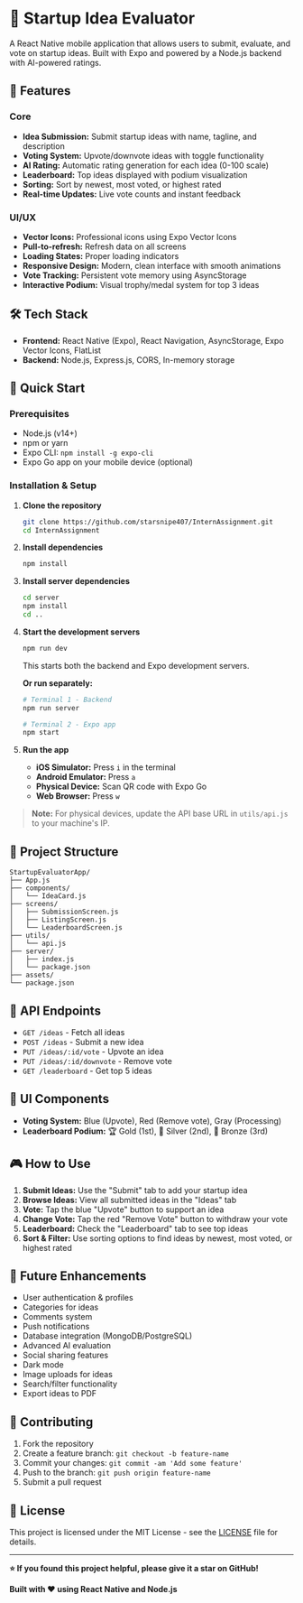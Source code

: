 # 🚀 Startup Idea Evaluator

A React Native mobile application that allows users to submit, evaluate, and vote on startup ideas. Built with Expo and powered by a Node.js backend with AI-powered ratings.

## 📱 Features

### Core
- **Idea Submission:** Submit startup ideas with name, tagline, and description
- **Voting System:** Upvote/downvote ideas with toggle functionality
- **AI Rating:** Automatic rating generation for each idea (0-100 scale)
- **Leaderboard:** Top ideas displayed with podium visualization
- **Sorting:** Sort by newest, most voted, or highest rated
- **Real-time Updates:** Live vote counts and instant feedback

### UI/UX
- **Vector Icons:** Professional icons using Expo Vector Icons
- **Pull-to-refresh:** Refresh data on all screens
- **Loading States:** Proper loading indicators
- **Responsive Design:** Modern, clean interface with smooth animations
- **Vote Tracking:** Persistent vote memory using AsyncStorage
- **Interactive Podium:** Visual trophy/medal system for top 3 ideas

## 🛠 Tech Stack

- **Frontend:** React Native (Expo), React Navigation, AsyncStorage, Expo Vector Icons, FlatList
- **Backend:** Node.js, Express.js, CORS, In-memory storage

## 🚀 Quick Start

### Prerequisites
- Node.js (v14+)
- npm or yarn
- Expo CLI: `npm install -g expo-cli`
- Expo Go app on your mobile device (optional)

### Installation & Setup

1. **Clone the repository**
    ```bash
    git clone https://github.com/starsnipe407/InternAssignment.git
    cd InternAssignment
    ```

2. **Install dependencies**
    ```bash
    npm install
    ```

3. **Install server dependencies**
    ```bash
    cd server
    npm install
    cd ..
    ```

4. **Start the development servers**
    ```bash
    npm run dev
    ```
    This starts both the backend and Expo development servers.

    **Or run separately:**
    ```bash
    # Terminal 1 - Backend
    npm run server

    # Terminal 2 - Expo app
    npm start
    ```

5. **Run the app**
    - **iOS Simulator:** Press `i` in the terminal
    - **Android Emulator:** Press `a`
    - **Physical Device:** Scan QR code with Expo Go
    - **Web Browser:** Press `w`

> **Note:** For physical devices, update the API base URL in `utils/api.js` to your machine's IP.

## 📁 Project Structure

```
StartupEvaluatorApp/
├── App.js
├── components/
│   └── IdeaCard.js
├── screens/
│   ├── SubmissionScreen.js
│   ├── ListingScreen.js
│   └── LeaderboardScreen.js
├── utils/
│   └── api.js
├── server/
│   ├── index.js
│   └── package.json
├── assets/
└── package.json
```

## 🔧 API Endpoints

- `GET /ideas` - Fetch all ideas
- `POST /ideas` - Submit a new idea
- `PUT /ideas/:id/vote` - Upvote an idea
- `PUT /ideas/:id/downvote` - Remove vote
- `GET /leaderboard` - Get top 5 ideas

## 🎨 UI Components

- **Voting System:** Blue (Upvote), Red (Remove vote), Gray (Processing)
- **Leaderboard Podium:** 🏆 Gold (1st), 🥈 Silver (2nd), 🥉 Bronze (3rd)

## 🎮 How to Use

1. **Submit Ideas:** Use the "Submit" tab to add your startup idea
2. **Browse Ideas:** View all submitted ideas in the "Ideas" tab
3. **Vote:** Tap the blue "Upvote" button to support an idea
4. **Change Vote:** Tap the red "Remove Vote" button to withdraw your vote
5. **Leaderboard:** Check the "Leaderboard" tab to see top ideas
6. **Sort & Filter:** Use sorting options to find ideas by newest, most voted, or highest rated

## 🚧 Future Enhancements

- User authentication & profiles
- Categories for ideas
- Comments system
- Push notifications
- Database integration (MongoDB/PostgreSQL)
- Advanced AI evaluation
- Social sharing features
- Dark mode
- Image uploads for ideas
- Search/filter functionality
- Export ideas to PDF

## 🤝 Contributing

1. Fork the repository
2. Create a feature branch: `git checkout -b feature-name`
3. Commit your changes: `git commit -am 'Add some feature'`
4. Push to the branch: `git push origin feature-name`
5. Submit a pull request

## 📄 License

This project is licensed under the MIT License - see the [LICENSE](LICENSE) file for details.

---

**⭐ If you found this project helpful, please give it a star on GitHub!**

**Built with ❤️ using React Native and Node.js**
